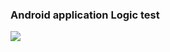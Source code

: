 ### Android application Logic test
![](https://travis-ci.org/MRdimenter/logic_test.svg?branch=master)
